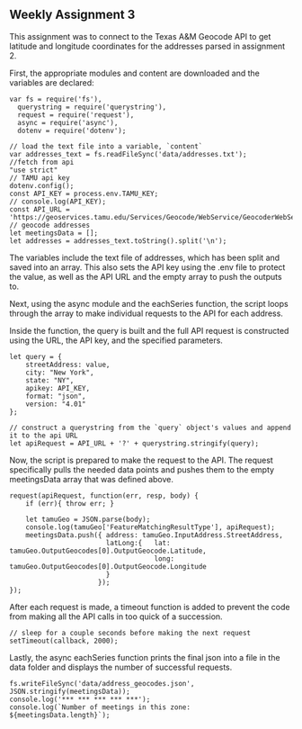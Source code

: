 ## Weekly Assignment 3
This assignment was to connect to the Texas A&M Geocode API to get latitude and longitude coordinates for the addresses parsed in assignment 2. 

First, the appropriate modules and content are downloaded and the variables are declared:

    var fs = require('fs'),
      querystring = require('querystring'),
      request = require('request'),
      async = require('async'),
      dotenv = require('dotenv');

    // load the text file into a variable, `content`
    var addresses_text = fs.readFileSync('data/addresses.txt');
    //fetch from api
    "use strict"
    // TAMU api key
    dotenv.config();
    const API_KEY = process.env.TAMU_KEY;
    // console.log(API_KEY);
    const API_URL = 'https://geoservices.tamu.edu/Services/Geocode/WebService/GeocoderWebServiceHttpNonParsed_V04_01.aspx'
    // geocode addresses
    let meetingsData = [];
    let addresses = addresses_text.toString().split('\n');

The variables include the text file of addresses, which has been split and saved into an array. This also sets the API key using the .env file to protect the value, as well as the API URL and the empty array to push the outputs to.

Next, using the async module and the eachSeries function, the script loops through the array to make individual requests to the API for each address.

Inside the function, the query is built and the full API request is constructed using the URL, the API key, and the specified parameters.

    let query = {
        streetAddress: value,
        city: "New York",
        state: "NY",
        apikey: API_KEY,
        format: "json",
        version: "4.01"
    };

    // construct a querystring from the `query` object's values and append it to the api URL
    let apiRequest = API_URL + '?' + querystring.stringify(query);

Now, the script is prepared to make the request to the API. The request specifically pulls the needed data points and pushes them to the empty meetingsData array that was defined above.

    request(apiRequest, function(err, resp, body) {
        if (err){ throw err; }

        let tamuGeo = JSON.parse(body);
        console.log(tamuGeo['FeatureMatchingResultType'], apiRequest);
        meetingsData.push({ address: tamuGeo.InputAddress.StreetAddress,
                            latLong:{   lat: tamuGeo.OutputGeocodes[0].OutputGeocode.Latitude,
                                        long: tamuGeo.OutputGeocodes[0].OutputGeocode.Longitude
                            }
                          });
    });
    
After each request is made, a timeout function is added to prevent the code from making all the API calls in too quick of a succession.

    // sleep for a couple seconds before making the next request
    setTimeout(callback, 2000);

Lastly, the async eachSeries function prints the final json into a file in the data folder and displays the number of successful requests.

    fs.writeFileSync('data/address_geocodes.json', JSON.stringify(meetingsData));
    console.log('*** *** *** *** ***');
    console.log(`Number of meetings in this zone: ${meetingsData.length}`);